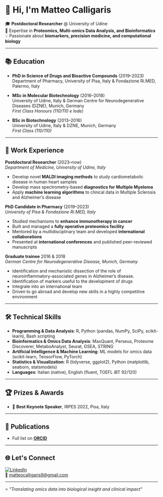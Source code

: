 # 👋 Hi, I'm Matteo Calligaris  

🎓 **Postdoctoral Researcher** @ University of Udine  
🔬 Expertise in **Proteomics, Multi-omics Data Analysis, and Bioinformatics**  
💡 Passionate about **biomarkers, precision medicine, and computational biology**  

---

## 📚 Education  
- **PhD in Science of Drugs and Bioactive Compounds** (2019–2023)  
  Department of Pharmacy, University of Pisa, Italy & Fondazione Ri.MED, Palermo, Italy  

- **MSc in Molecular Biotechnology** (2016–2018)  
  University of Udine, Italy & German Centre for Neurodegenerative Diseases (DZNE), Munich, Germany  
  *First Class Honours (110/110 e lode)*  

- **BSc in Biotechnology** (2013–2016)  
  University of Udine, Italy & DZNE, Munich, Germany  
  *First Class (110/110)*  

---

## 💼 Work Experience  

**Postdoctoral Researcher** (2023–now)  
*Department of Medicine, University of Udine, Italy*  
- Develop novel **MALDI imaging methods** to study cardiometabolic disease in human heart samples  
- Develop mass spectrometry-based **diagnostics for Multiple Myeloma**  
- Apply **machine learning algorithms** to clinical data in Multiple Sclerosis and Alzheimer’s disease  

**PhD Candidate in Pharmacy** (2019–2023)  
*University of Pisa & Fondazione Ri.MED, Italy*  
- Studied mechanisms to **enhance immunotherapy in cancer**  
- Built and managed a **fully operative proteomics facility**  
- Mentored by a multidisciplinary team and developed **international collaborations**  
- Presented at **international conferences** and published peer-reviewed manuscripts

**Graduate trainee** 2016 & 2018  
*German Centre for Neurodegenerative Disease, Munich, Germany*
- Identification and mechanistic dissection of the role of neuroinflammatory-associated genes in Alzheimer’s disease.
-	Identification of markers useful to the development of drugs
-	Integrate into an international team
-	Driven to go abroad and develop new skills in a highly competitive environment

---

## 🛠️ Technical Skills  

- **Programming & Data Analysis**: R, Python (pandas, NumPy, SciPy, scikit-learn), Bash scripting  
- **Bioinformatics & Omics Data Analysis**: MaxQuant, Perseus, Proteome Discoverer, MetaboAnalyst, Seurat, GSEA, STRING  
- **Artificial Intelligence & Machine Learning**: ML models for omics data (scikit-learn, TensorFlow, PyTorch)  
- **Statistics & Visualization**: R (tidyverse, ggplot2), Python (matplotlib, seaborn, statsmodels)  
- **Languages**: Italian (native), English (fluent, TOEFL iBT 92/120)  

---

## 🏆 Prizes & Awards  
- 🥇 **Best Keynote Speaker**, IRPES 2022, Pisa, Italy  

---

## 📄 Publications  
- Full list on **[ORCID](https://orcid.org/0000-0002-5330-3537)**  

---

## 🌐 Let's Connect  
[![LinkedIn](https://img.shields.io/badge/LinkedIn-blue?style=flat&logo=linkedin)](linkedin.com/in/matteo-calligaris-4150b018a)  
📧 matteocalligaris9@gmail.com  

---
⭐️ *"Translating omics data into biological insight and clinical impact"*  

